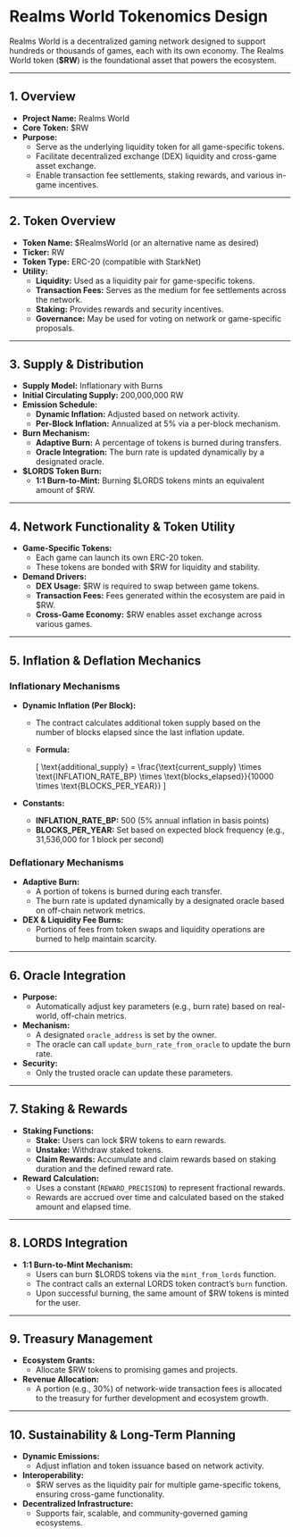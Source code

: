 # Realms World Tokenomics Design

Realms World is a decentralized gaming network designed to support hundreds or thousands of games, each with its own economy. The Realms World token (**$RW**) is the foundational asset that powers the ecosystem.

---

## 1. Overview

- **Project Name:** Realms World
- **Core Token:** $RW
- **Purpose:**
  - Serve as the underlying liquidity token for all game-specific tokens.
  - Facilitate decentralized exchange (DEX) liquidity and cross-game asset exchange.
  - Enable transaction fee settlements, staking rewards, and various in-game incentives.

---

## 2. Token Overview

- **Token Name:** $RealmsWorld (or an alternative name as desired)
- **Ticker:** RW
- **Token Type:** ERC-20 (compatible with StarkNet)
- **Utility:**
  - **Liquidity:** Used as a liquidity pair for game-specific tokens.
  - **Transaction Fees:** Serves as the medium for fee settlements across the network.
  - **Staking:** Provides rewards and security incentives.
  - **Governance:** May be used for voting on network or game-specific proposals.

---

## 3. Supply & Distribution

- **Supply Model:** Inflationary with Burns
- **Initial Circulating Supply:** 200,000,000 RW
- **Emission Schedule:**
  - **Dynamic Inflation:** Adjusted based on network activity.
  - **Per-Block Inflation:** Annualized at 5% via a per-block mechanism.
- **Burn Mechanism:**
  - **Adaptive Burn:** A percentage of tokens is burned during transfers.
  - **Oracle Integration:** The burn rate is updated dynamically by a designated oracle.
- **$LORDS Token Burn:**
  - **1:1 Burn-to-Mint:** Burning $LORDS tokens mints an equivalent amount of $RW.

---

## 4. Network Functionality & Token Utility

- **Game-Specific Tokens:**
  - Each game can launch its own ERC-20 token.
  - These tokens are bonded with $RW for liquidity and stability.
- **Demand Drivers:**
  - **DEX Usage:** $RW is required to swap between game tokens.
  - **Transaction Fees:** Fees generated within the ecosystem are paid in $RW.
  - **Cross-Game Economy:** $RW enables asset exchange across various games.

---

## 5. Inflation & Deflation Mechanics

### Inflationary Mechanisms

- **Dynamic Inflation (Per Block):**
  - The contract calculates additional token supply based on the number of blocks elapsed since the last inflation update.
  - **Formula:**

    \[
    \text{additional\_supply} = \frac{\text{current\_supply} \times \text{INFLATION\_RATE\_BP} \times \text{blocks\_elapsed}}{10000 \times \text{BLOCKS\_PER\_YEAR}}
    \]

- **Constants:**
  - **INFLATION_RATE_BP:** 500 (5% annual inflation in basis points)
  - **BLOCKS_PER_YEAR:** Set based on expected block frequency (e.g., 31,536,000 for 1 block per second)

### Deflationary Mechanisms

- **Adaptive Burn:**
  - A portion of tokens is burned during each transfer.
  - The burn rate is updated dynamically by a designated oracle based on off-chain network metrics.
- **DEX & Liquidity Fee Burns:**
  - Portions of fees from token swaps and liquidity operations are burned to help maintain scarcity.

---

## 6. Oracle Integration

- **Purpose:**
  - Automatically adjust key parameters (e.g., burn rate) based on real-world, off-chain metrics.
- **Mechanism:**
  - A designated `oracle_address` is set by the owner.
  - The oracle can call `update_burn_rate_from_oracle` to update the burn rate.
- **Security:**
  - Only the trusted oracle can update these parameters.

---

## 7. Staking & Rewards

- **Staking Functions:**
  - **Stake:** Users can lock $RW tokens to earn rewards.
  - **Unstake:** Withdraw staked tokens.
  - **Claim Rewards:** Accumulate and claim rewards based on staking duration and the defined reward rate.
- **Reward Calculation:**
  - Uses a constant (`REWARD_PRECISION`) to represent fractional rewards.
  - Rewards are accrued over time and calculated based on the staked amount and elapsed time.

---

## 8. LORDS Integration

- **1:1 Burn-to-Mint Mechanism:**
  - Users can burn $LORDS tokens via the `mint_from_lords` function.
  - The contract calls an external LORDS token contract’s `burn` function.
  - Upon successful burning, the same amount of $RW tokens is minted for the user.

---

## 9. Treasury Management

- **Ecosystem Grants:**
  - Allocate $RW tokens to promising games and projects.
- **Revenue Allocation:**
  - A portion (e.g., 30%) of network-wide transaction fees is allocated to the treasury for further development and ecosystem growth.

---

## 10. Sustainability & Long-Term Planning

- **Dynamic Emissions:**
  - Adjust inflation and token issuance based on network activity.
- **Interoperability:**
  - $RW serves as the liquidity pair for multiple game-specific tokens, ensuring cross-game functionality.
- **Decentralized Infrastructure:**
  - Supports fair, scalable, and community-governed gaming ecosystems.
 
